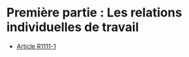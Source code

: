 # Première partie : Les relations individuelles de travail 

* [Article R1111-1](./LEGIARTI000018538086.md)
